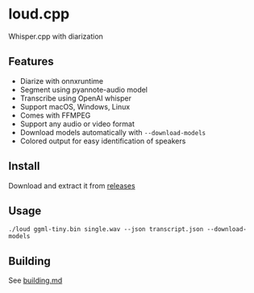 # loud.cpp

Whisper.cpp with diarization

## Features

- Diarize with onnxruntime
- Segment using pyannote-audio model
- Transcribe using OpenAI whisper
- Support macOS, Windows, Linux
- Comes with FFMPEG
- Support any audio or video format
- Download models automatically with `--download-models`
- Colored output for easy identification of speakers

## Install

Download and extract it from [releases](https://github.com/thewh1teagle/loud.cpp/releases/latest)

## Usage

```console
./loud ggml-tiny.bin single.wav --json transcript.json --download-models
```

## Building

See [building.md](docs/building.md)
